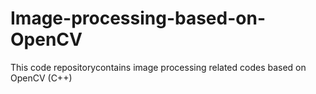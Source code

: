 # Image-processing-based-on-OpenCV
This code repositorycontains image processing related codes based on OpenCV (C++)
